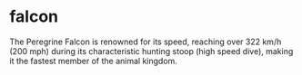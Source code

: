 falcon
======

The Peregrine Falcon is renowned for its speed, reaching over 322 km/h (200 mph) during its characteristic hunting stoop (high speed dive), making it the fastest member of the animal kingdom.